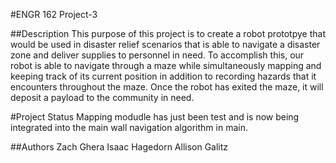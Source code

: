 #ENGR 162 Project-3 

##Description
This purpose of this project is to create a robot prototpye that would be used in disaster relief
scenarios that is able to navigate a disaster zone and deliver supplies to personnel in need.
To accomplish this, our robot is able to navigate through a maze while simultaneously mapping
and keeping track of its current position in addition to recording hazards that it encounters
throughout the maze. Once the robot has exited the maze, it will deposit a payload to the
community in need.

#Project Status
Mapping modudle has just been test and is now being integrated into the main
wall navigation algorithm in main.

##Authors
Zach Ghera
Isaac Hagedorn
Allison Galitz